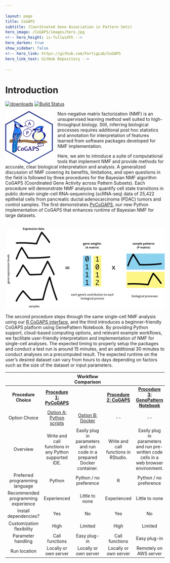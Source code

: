 ```yaml
---

layout: page
title: CoGAPS
subtitle: (Coordinated Gene Association in Pattern Sets)
hero_image: /CoGAPS/images/hero.jpg
<!-- hero_height: is-fullwidth -->
hero_darken: true
show_sidebar: false
<!-- hero_link: https://github.com/FertigLab/CoGAPS
hero_link_text: GitHub Repository -->

---
```


# Introduction

[![downloads](https://bioconductor.org/shields/downloads/release/CoGAPS.svg)](http://bioconductor.org/packages/stats/bioc/CoGAPS/)
[![Build Status](https://travis-ci.org/FertigLab/CoGAPS.svg?branch=master)](https://travis-ci.org/FertigLab/CoGAPS)

<img src="images/CoGAPSLogoSmall.png" align="left" style="margin: 0px 15px 0px 0px;" />Non-negative matrix factorization (NMF) is an unsupervised learning method well suited to high-throughput biology. Still, inferring biological processes requires additional post hoc statistics and annotation for interpretation of features learned from software packages developed for NMF implementation.
<p>Here, we aim to introduce a suite of computational tools that implement NMF and provide methods for accurate, clear biological interpretation and analysis. A generalized discussion of NMF covering its benefits, limitations, and open questions in the field is followed by three procedures for the Bayesian NMF algorithm CoGAPS (Coordinated Gene Activity across Pattern Subsets). Each procedure will demonstrate NMF analysis to quantify cell state transitions in public domain single-cell RNA-sequencing (scRNA-seq) data of 25,422 epithelial cells from pancreatic ductal adenocarcinoma (PDAC) tumors and control samples. The first demonstrates <a href="https://github.com/FertigLab/pycogaps" target="_blank">PyCoGAPS</a>, our new Python implementation of CoGAPS that enhances runtime of Bayesian NMF for large datasets.</p>

<img src="images/figure1.png" align="right" style="margin: 15px 0px 15px 0px;" />
<p>The second procedure steps through the same single-cell NMF analysis using our <a href="https://github.com/FertigLab/CoGAPS" target="_blank">R CoGAPS interface</a>, and the third introduces a beginner-friendly CoGAPS platform using GenePattern Notebook. By providing Python support, cloud-based computing options, and relevant example workflows, we facilitate user-friendly interpretation and implementation of NMF for single-cell analyses. The expected timing to properly setup the packages and conduct a test run is around 15 minutes, and an additional 30 minutes to conduct analyses on a precomputed result. The expected runtime on the user’s desired dataset can vary from hours to days depending on factors such as the size of the dataset or input parameters.</p>

|                                    |                                                       |                         **Workflow Comparison**                        |                                      |                                                                                        |
|:----------------------------------:|:-----------------------------------------------------:|:----------------------------------------------------------------------:|:------------------------------------:|:--------------------------------------------------------------------------------------:|
|        **Procedure Choice**        |               [**Procedure 1:  PyCoGAPS**](/CoGAPS/procedureone)              |                                                                        |       [**Procedure 2:  CoGAPS**](/CoGAPS/proceduretwo)      |                         [**Procedure 3:  GenePattern Notebook**](/CoGAPS/procedurethree)                         |
|            Option Choice           |               [Option A:  Python scripts](/CoGAPS/optiona)               |                            [Option B:  Docker](/CoGAPS/optionb)                           |                  --                  |                                           --                                           |
|              Overview              | Write and call functions in any Python supported IDE. | Easily plug in parameters and run code in a prepared Docker container. | Write and call functions in RStudio. | Easily plug in parameters and run pre-written code cells in a web browser environment. |
|   Preferred programming language   | Python                                                | Python / no preference                                                 | R                                    | Python / no preference                                                                 |
| Recommended programming experience | Experienced                                           | Little to none                                                         | Experienced                          | Little to none                                                                         |
|        Install dependencies?       | Yes                                                   | No                                                                     | Yes                                  | No                                                                                     |
|      Customization flexibility     | High                                                  | Limited                                                                | High                                 | Limited                                                                                |
|         Parameter handling         | Call functions                                        | Easy plug-in                                                           | Call functions                       | Easy plug-in                                                                           |
|            Run location            | Locally or own server                                 | Locally or own server                                                  | Locally or own server                | Remotely on AWS server                                                                 |
